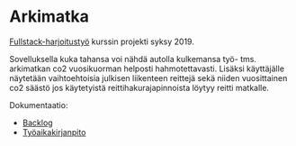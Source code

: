 # Arkimatka

[Fullstack-harjoitustyö](https://courses.helsinki.fi/fi/aytkt21010/129098202) kurssin projekti syksy 2019.

Sovelluksella kuka tahansa voi nähdä autolla kulkemansa työ- tms. arkimatkan co2 vuosikuorman helposti hahmotettavasti. Lisäksi  käyttäjälle näytetään vaihtoehtoisia julkisen liikenteen reittejä sekä niiden vuosittainen co2 säästö jos käytetyistä reittihakurajapinnoista löytyy reitti matkalle.

Dokumentaatio:
* [Backlog](/dokumentaatio/backlog.md)
* [Työaikakirjanpito](/dokumentaatio/työaikakirjanpito.md)